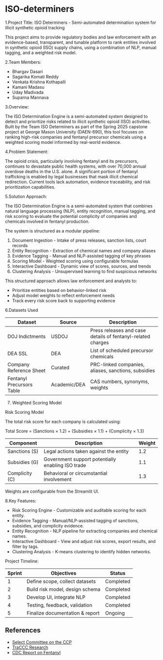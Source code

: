 # ISO-determiners

1.Project Title: ISO Determiners - Semi-automated determination system for illicit synthetic opioid tracking

This project aims to provide regulatory bodies and law enforcement with an evidence-based, transparent, and tunable platform to rank entities involved in synthetic opioid (ISO) supply chains, using a combination of NLP, manual tagging, and a weighted risk model.

2.Team Members:

- Bhargav Dasari
- Sagarika Komati Reddy
- Venkata Krishna Kothapalli
- Kamani Madasu
- Uday Madivada
- Suparna Mannava 

3.Overview:

The ISO Determination Engine is a semi-automated system designed to detect and prioritize risks related to illicit synthetic opioid (ISO) activities. Built by the Team ISO Determiners as part of the Spring 2025 capstone project at George Mason University (DAEN-690), this tool focuses on ranking high-risk companies and fentanyl precursor chemicals using a weighted scoring model informed by real-world evidence.

4.Problem Statement:

The opioid crisis, particularly involving fentanyl and its precursors, continues to devastate public health systems, with over 70,000 annual overdose deaths in the U.S. alone. A significant portion of fentanyl trafficking is enabled by legal businesses that mask illicit chemical redirection. Current tools lack automation, evidence traceability, and risk prioritization capabilities.


5.Solution Approach:

The ISO Determination Engine is a semi-automated system that combines natural language processing (NLP), entity recognition, manual tagging, and risk scoring to evaluate the potential complicity of companies and chemicals involved in fentanyl production.

The system is structured as a modular pipeline:

1. Document Ingestion - Intake of press releases, sanction lists, court records
2. Entity Recognition - Extraction of chemical names and company aliases
3. Evidence Tagging - Manual and NLP-assisted tagging of key phrases
4. Scoring Model - Weighted scoring using configurable formulas
5. Interactive Dashboard - Dynamic view of scores, sources, and trends
6. Clustering Analysis - Unsupervised learning to find suspicious networks

This structured approach allows law enforcement and analysts to:
- Prioritize entities based on behavior-linked risk
- Adjust model weights to reflect enforcement needs
- Track every risk score back to supporting evidence


6.Datasets Used

|          Dataset          |    Source    |                       Description                           |
|---------------------------|--------------|-------------------------------------------------------------|
|        DOJ Indictments    |     USDOJ    | Press releases and case details of fentanyl-related charges |
|          DEA SSL          |      DEA     |           List of scheduled precursor chemicals             |
|  Company Reference Sheet  |    Curated   |     PRC-linked companies, aliases, sanctions, subsidies     |
| Fentanyl Precursors Table | Academic/DEA |               CAS numbers, synonyms, weights                |


7. Weighted Scoring Model

Risk Scoring Model

The total risk score for each company is calculated using:

Total Score = (Sanctions × 1.2) + (Subsidies × 1.1) + (Complicity × 1.3)

|    Component   |                    Description                    | Weight |
|----------------|---------------------------------------------------|--------|
|  Sanctions (S) |       Legal actions taken against the entity      |   1.2  |
|  Subsidies (G) | Government support potentially enabling ISO trade |   1.1  |
| Complicity (C) |      Behavioral or circumstantial involvement     |   1.3  |

Weights are configurable from the Streamlit UI.


8.Key Features:

- Risk Scoring Engine - Customizable and auditable scoring for each entity.
- Evidence Tagging - Manual/NLP-assisted tagging of sanctions, subsidies, and complicity evidence.
- Entity Recognition - NLP pipeline for extracting companies and chemical names.
- Interactive Dashboard - View and adjust risk scores, export results, and filter by tags.
- Clustering Analysis - K-means clustering to identify hidden networks.


Project Timeline:


| Sprint |            Objectives           |   Status   |
|--------|---------------------------------|------------|
|    1   | Define scope, collect datasets  |  Completed |
|    2   | Build risk model, design schema |  Completed |
|    3   |    Develop UI, integrate NLP    |  Completed |
|    4   |  Testing, feedback, validation  |  Completed |
|    5   | Finalize documentation & report |   Ongoing  |



## References

- [Select Committee on the CCP](https://selectcommitteeontheccp.house.gov/)
- [TraCCC Research](https://traccc.gmu.edu/)
- [CDC Report on Fentanyl](https://blogs.cdc.gov/nchs/2023/05/03/7338/)




